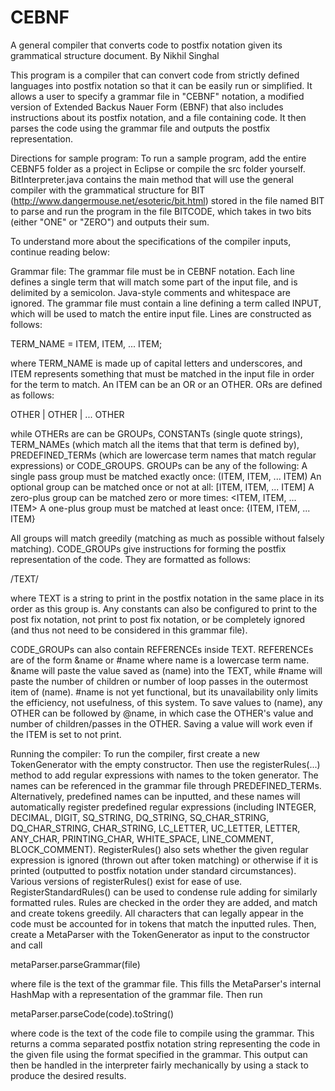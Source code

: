 # CEBNF
A general compiler that converts code to postfix notation given its grammatical structure document.
By Nikhil Singhal

  This program is a compiler that can convert code from strictly defined languages into postfix notation so that it can be easily run or simplified. It allows a user to specify a grammar file in "CEBNF" notation, a modified version of Extended Backus Nauer Form (EBNF) that also includes instructions about its postfix notation, and a file containing code. It then parses the code using the grammar file and outputs the postfix representation.

Directions for sample program:
  To run a sample program, add the entire CEBNF5 folder as a project in Eclipse or compile the src folder yourself. BitInterpreter.java contains the main method that will use the general compiler with the grammatical structure for BIT (http://www.dangermouse.net/esoteric/bit.html) stored in the file named BIT to parse and run the program in the file BITCODE, which takes in two bits (either "ONE" or "ZERO") and outputs their sum.



To understand more about the specifications of the compiler inputs, continue reading below:

  
Grammar file:
  The grammar file must be in CEBNF notation. Each line defines a single term that will match some part of the input file, and is delimited by a semicolon. Java-style comments and whitespace are ignored. The grammar file must contain a line defining a term called INPUT, which will be used to match the entire input file. Lines are constructed as follows:

TERM_NAME = ITEM, ITEM, ... ITEM;

where TERM_NAME is made up of capital letters and underscores, and ITEM represents something that must be matched in the input file in order for the term to match. An ITEM can be an OR or an OTHER. ORs are defined as follows:

OTHER | OTHER | ... OTHER

while OTHERs are can be GROUPs, CONSTANTs (single quote strings), TERM_NAMEs (which match all the items that that term is defined by), PREDEFINED_TERMs (which are lowercase term names that match regular expressions) or CODE_GROUPS.
GROUPs can be any of the following:
A single pass group must be matched exactly once: (ITEM, ITEM, ... ITEM)
An optional group can be matched once or not at all: [ITEM, ITEM, ... ITEM]
A zero-plus group can be matched zero or more times: <ITEM, ITEM, ... ITEM>
A one-plus group must be matched at least once: {ITEM, ITEM, ... ITEM}

All groups will match greedily (matching as much as possible without falsely matching). CODE_GROUPs give instructions for forming the postfix representation of the code. They are formatted as follows:

/TEXT/

where TEXT is a string to print in the postfix notation in the same place in its order as this group is. Any constants can also be configured to print to the post fix notation, not print to post fix notation, or be completely ignored (and thus not need to be considered in this grammar file).

CODE_GROUPs can also contain REFERENCEs inside TEXT. REFERENCEs are of the form &name or #name where name is a lowercase term name. &name will paste the value saved as (name) into the TEXT, while #name will paste the number of children or number of loop passes in the outermost item of (name). #name is not yet functional, but its unavailability only limits the efficiency, not usefulness, of this system. To save values to (name), any OTHER can be followed by @name, in which case the OTHER's value and number of children/passes in the OTHER. Saving a value will work even if the ITEM is set to not print.


Running the compiler:
  To run the compiler, first create a new TokenGenerator with the empty constructor. Then use the registerRules(...) method to add regular expressions with names to the token generator. The names can be referenced in the grammar file through PREDEFINED_TERMs. Alternatively, predefined names can be inputted, and these names will automatically register predefined regular expressions (including INTEGER, DECIMAL, DIGIT, SQ_STRING, DQ_STRING, SQ_CHAR_STRING, DQ_CHAR_STRING, CHAR_STRING, LC_LETTER, UC_LETTER, LETTER, ANY_CHAR, PRINTING_CHAR, WHITE_SPACE, LINE_COMMENT, BLOCK_COMMENT). RegisterRules() also sets whether the given regular expression is ignored (thrown out after token matching) or otherwise if it is printed (outputted to postfix notation under standard circumstances). Various versions of registerRules() exist for ease of use. RegisterStandardRules() can be used to condense rule adding for similarly formatted rules. Rules are checked in the order they are added, and match and create tokens greedily. All characters that can legally appear in the code must be accounted for in tokens that match the inputted rules.
  Then, create a MetaParser with the TokenGenerator as input to the constructor and call

metaParser.parseGrammar(file)

  where file is the text of the grammar file. This fills the MetaParser's internal HashMap with a representation of the grammar file. Then run

metaParser.parseCode(code).toString()

  where code is the text of the code file to compile using the grammar. This returns a comma separated postfix notation string representing the code in the given file using the format specified in the grammar. This output can then be handled in the interpreter fairly mechanically by using a stack to produce the desired results.
